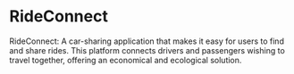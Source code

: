 # RideConnect
RideConnect: A car-sharing application that makes it easy for users to find and share rides. This platform connects drivers and passengers wishing to travel together, offering an economical and ecological solution.
